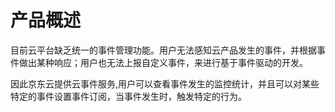 # 产品概述
目前云平台缺乏统一的事件管理功能。用户无法感知云产品发生的事件，并根据事件做出某种响应；用户也无法上报自定义事件，来进行基于事件驱动的开发。

因此京东云提供云事件服务,用户可以查看事件发生的监控统计，并且可以对某些特定的事件设置事件订阅，当事件发生时，触发特定的行为。

